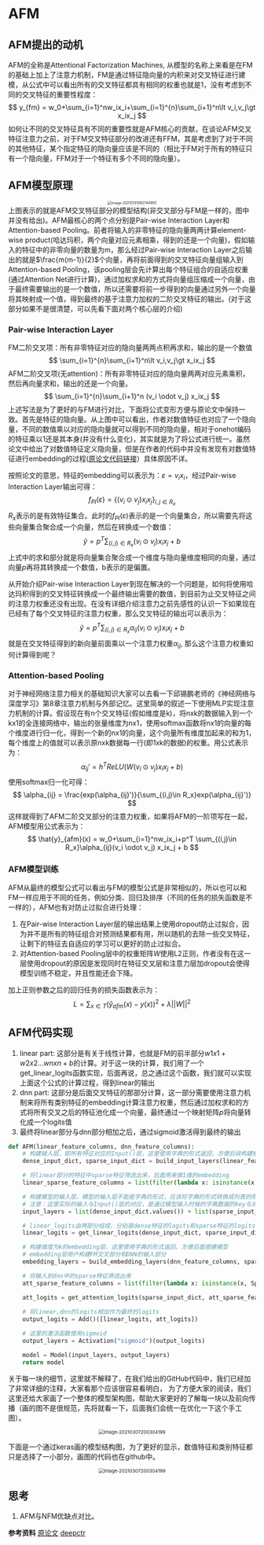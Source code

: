 # AFM
## AFM提出的动机

AFM的全称是Attentional Factorization Machines, 从模型的名称上来看是在FM的基础上加上了注意力机制，FM是通过特征隐向量的内积来对交叉特征进行建模，从公式中可以看出所有的交叉特征都具有相同的权重也就是1，没有考虑到不同的交叉特征的重要性程度：
$$
y_{fm} = w_0+\sum_{i=1}^nw_ix_i+\sum_{i=1}^{n}\sum_{i+1}^n\lt v_i,v_j\gt x_ix_j
$$
如何让不同的交叉特征具有不同的重要性就是AFM核心的贡献，在谈论AFM交叉特征注意力之前，对于FM交叉特征部分的改进还有FFM，其是考虑到了对于不同的其他特征，某个指定特征的隐向量应该是不同的（相比于FM对于所有的特征只有一个隐向量，FFM对于一个特征有多个不同的隐向量）。

## AFM模型原理
<div align=center>
<img src="https://ryluo.oss-cn-chengdu.aliyuncs.com/图片image-20210131092744905.png" alt="image-20210131092744905" style="zoom: 50%;" />
</div>
上图表示的就是AFM交叉特征部分的模型结构(非交叉部分与FM是一样的，图中并没有给出)。AFM最核心的两个点分别是Pair-wise Interaction Layer和Attention-based Pooling。前者将输入的非零特征的隐向量两两计算element-wise product(哈达玛积，两个向量对应元素相乘，得到的还是一个向量)，假如输入的特征中的非零向量的数量为m，那么经过Pair-wise Interaction Layer之后输出的就是$\frac{m(m-1)}{2}$个向量，再将前面得到的交叉特征向量组输入到Attention-based Pooling，该pooling层会先计算出每个特征组合的自适应权重(通过Attention Net进行计算)，通过加权求和的方式将向量组压缩成一个向量，由于最终需要输出的是一个数值，所以还需要将前一步得到的向量通过另外一个向量将其映射成一个值，得到最终的基于注意力加权的二阶交叉特征的输出。(对于这部分如果不是很清楚，可以先看下面对两个核心层的介绍)

### Pair-wise Interaction Layer

FM二阶交叉项：所有非零特征对应的隐向量两两点积再求和，输出的是一个数值
$$
\sum_{i=1}^{n}\sum_{i+1}^n\lt v_i,v_j\gt x_ix_j
$$
AFM二阶交叉项(无attention)：所有非零特征对应的隐向量两两对应元素乘积，然后再向量求和，输出的还是一个向量。
$$
\sum_{i=1}^{n}\sum_{i+1}^n (v_i \odot v_j) x_ix_j
$$
上述写法是为了更好的与FM进行对比，下面将公式变形方便与原论文中保持一致。首先是特征的隐向量。从上图中可以看出，作者对数值特征也对应了一个隐向量，不同的数值乘以对应的隐向量就可以得到不同的隐向量，相对于onehot编码的特征乘以1还是其本身(并没有什么变化)，其实就是为了将公式进行统一。虽然论文中给出了对数值特征定义隐向量，但是在作者的代码中并没有发现有对数值特征进行embedding的过程([原论文代码链接](https://github.com/hexiangnan/attentional_factorization_machine/blob/master/code/AFM.py)）具体原因不详。

按照论文的意思，特征的embedding可以表示为：$\varepsilon = {v_ix_i}$，经过Pair-wise Interaction Layer输出可得：
$$
f_{PI}(\varepsilon)=\{(v_i \odot v_j) x_ix_j\}_{i,j \in R_x}
$$
$R_x$表示的是有效特征集合。此时的$f_{PI}(\varepsilon)$表示的是一个向量集合，所以需要先将这些向量集合聚合成一个向量，然后在转换成一个数值：
$$
\hat{y} = p^T \sum_{(i,j)\in R_x}(v_i \odot v_j) x_ix_j + b
$$
上式中的求和部分就是将向量集合聚合成一个维度与隐向量维度相同的向量，通过向量$p$再将其转换成一个数值，b表示的是偏置。

从开始介绍Pair-wise Interaction Layer到现在解决的一个问题是，如何将使用哈达玛积得到的交叉特征转换成一个最终输出需要的数值，到目前为止交叉特征之间的注意力权重还没有出现。在没有详细介绍注意力之前先感性的认识一下如果现在已经有了每个交叉特征的注意力权重，那么交叉特征的输出可以表示为：
$$
\hat{y} = p^T \sum_{(i,j)\in R_x}\alpha_{ij}(v_i \odot v_j) x_ix_j + b
$$
就是在交叉特征得到的新向量前面乘以一个注意力权重$\alpha_{ij}$, 那么这个注意力权重如何计算得到呢？

### Attention-based Pooling

对于神经网络注意力相关的基础知识大家可以去看一下邱锡鹏老师的《神经网络与深度学习》第8章注意力机制与外部记忆。这里简单的叙述一下使用MLP实现注意力机制的计算。假设现在有n个交叉特征(假如维度是k)，将nxk的数据输入到一个kx1的全连接网络中，输出的张量维度为nx1，使用softmax函数将nx1的向量的每个维度进行归一化，得到一个新的nx1的向量，这个向量所有维度加起来的和为1，每个维度上的值就可以表示原nxk数据每一行(即1xk的数据)的权重。用公式表示为：
$$
\alpha_{ij}' = h^T ReLU(W(v_i \odot v_j)x_ix_j + b)
$$
使用softmax归一化可得：
$$
\alpha_{ij} = \frac{exp(\alpha_{ij}')}{\sum_{(i,j)\in R_x}exp(\alpha_{ij}')}
$$
这样就得到了AFM二阶交叉部分的注意力权重，如果将AFM的一阶项写在一起，AFM模型用公式表示为：
$$
\hat{y}_{afm}(x) = w_0+\sum_{i=1}^nw_ix_i+p^T \sum_{(i,j)\in R_x}\alpha_{ij}(v_i \odot v_j) x_ix_j + b
$$
### AFM模型训练

AFM从最终的模型公式可以看出与FM的模型公式是非常相似的，所以也可以和FM一样应用于不同的任务，例如分类、回归及排序（不同的任务的损失函数是不一样的），AFM也有对防止过拟合进行处理：

1. 在Pair-wise Interaction Layer层的输出结果上使用dropout防止过拟合，因为并不是所有的特征组合对预测结果都有用，所以随机的去除一些交叉特征，让剩下的特征去自适应的学习可以更好的防止过拟合。
2. 对Attention-based Pooling层中的权重矩阵$W$使用L2正则，作者没有在这一层使用dropout的原因是发现同时在特征交叉层和注意力层加dropout会使得模型训练不稳定，并且性能还会下降。

加上正则参数之后的回归任务的损失函数表示为：
$$
L = \sum_{x\in T} (\hat{y}_{afm}(x) - y(x))^2 + \lambda ||W||^2
$$
## AFM代码实现

1. linear part: 这部分是有关于线性计算，也就是FM的前半部分$w1x1+w2x2...wnxn+b$的计算。对于这一块的计算，我们用了一个get_linear_logits函数实现，后面再说，总之通过这个函数，我们就可以实现上面这个公式的计算过程，得到linear的输出
2. dnn part: 这部分是后面交叉特征的那部分计算，这一部分需要使用注意力机制来将所有类别特征的embedding计算注意力权重，然后通过加权求和的方式将所有交叉之后的特征池化成一个向量，最终通过一个映射矩阵$p$将向量转化成一个logits值
3. 最终将linear部分与dnn部分相加之后，通过sigmoid激活得到最终的输出

```python
def AFM(linear_feature_columns, dnn_feature_columns):
    # 构建输入层，即所有特征对应的Input()层，这里使用字典的形式返回，方便后续构建模型
    dense_input_dict, sparse_input_dict = build_input_layers(linear_feature_columns + dnn_feature_columns)

    # 将linear部分的特征中sparse特征筛选出来，后面用来做1维的embedding
    linear_sparse_feature_columns = list(filter(lambda x: isinstance(x, SparseFeat), linear_feature_columns))

    # 构建模型的输入层，模型的输入层不能是字典的形式，应该将字典的形式转换成列表的形式
    # 注意：这里实际的输入与Input()层的对应，是通过模型输入时候的字典数据的key与对应name的Input层
    input_layers = list(dense_input_dict.values()) + list(sparse_input_dict.values())

    # linear_logits由两部分组成，分别是dense特征的logits和sparse特征的logits
    linear_logits = get_linear_logits(dense_input_dict, sparse_input_dict, linear_sparse_feature_columns)

    # 构建维度为k的embedding层，这里使用字典的形式返回，方便后面搭建模型
    # embedding层用户构建FM交叉部分和DNN的输入部分
    embedding_layers = build_embedding_layers(dnn_feature_columns, sparse_input_dict, is_linear=False)

    # 将输入到dnn中的sparse特征筛选出来
    att_sparse_feature_columns = list(filter(lambda x: isinstance(x, SparseFeat), dnn_feature_columns))

    att_logits = get_attention_logits(sparse_input_dict, att_sparse_feature_columns, embedding_layers) # B x (n(n-1)/2)
    
    # 将linear,dnn的logits相加作为最终的logits
    output_logits = Add()([linear_logits, att_logits])

    # 这里的激活函数使用sigmoid
    output_layers = Activation("sigmoid")(output_logits)

    model = Model(input_layers, output_layers)
    return model
```

关于每一块的细节，这里就不解释了，在我们给出的GitHub代码中，我们已经加了非常详细的注释，大家看那个应该很容易看明白， 为了方便大家的阅读，我们这里还给大家画了一个整体的模型架构图，帮助大家更好的了解每一块以及前向传播（画的图不是很规范，先将就看一下，后面我们会统一在优化一下这个手工图）。

<div align=center>
<img src="https://ryluo.oss-cn-chengdu.aliyuncs.com/图片image-20210307200304199.png" alt="image-20210307200304199" style="zoom:67%;" />
</div>

下面是一个通过keras画的模型结构图，为了更好的显示，数值特征和类别特征都只是选择了一小部分，画图的代码也在github中。

<div align=center>
<img src="https://ryluo.oss-cn-chengdu.aliyuncs.com/图片AFM.png" alt="image-20210307200304199" style="zoom:67%;" />
</div>

## 思考
1. AFM与NFM优缺点对比。


**参考资料**
[原论文](https://www.ijcai.org/Proceedings/2017/0435.pdf)
[deepctr](https://github.com/shenweichen/DeepCTR)